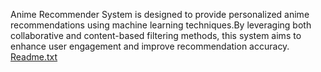 Anime Recommender System is designed to provide personalized anime recommendations using machine learning techniques.By leveraging both collaborative and content-based filtering methods, this system aims to enhance user engagement and improve recommendation accuracy.
[Readme.txt](https://github.com/user-attachments/files/18282076/Readme.txt)
